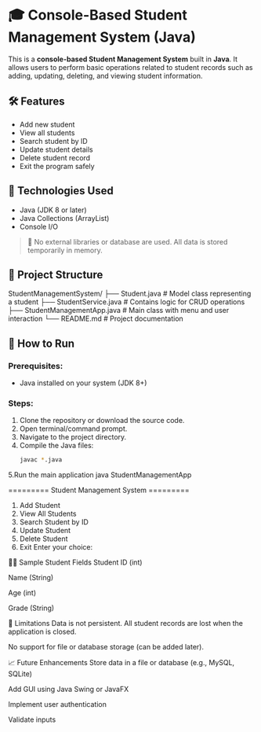 # 🎓 Console-Based Student Management System (Java)

This is a **console-based Student Management System** built in **Java**. It allows users to perform basic operations related to student records such as adding, updating, deleting, and viewing student information.

## 🛠️ Features

- Add new student
- View all students
- Search student by ID
- Update student details
- Delete student record
- Exit the program safely

## 🧰 Technologies Used

- Java (JDK 8 or later)
- Java Collections (ArrayList)
- Console I/O

> 📌 No external libraries or database are used. All data is stored temporarily in memory.

## 📂 Project Structure

StudentManagementSystem/
├── Student.java # Model class representing a student
├── StudentService.java # Contains logic for CRUD operations
├── StudentManagementApp.java # Main class with menu and user interaction
└── README.md # Project documentation


## 🚀 How to Run

### Prerequisites:
- Java installed on your system (JDK 8+)

### Steps:
1. Clone the repository or download the source code.
2. Open terminal/command prompt.
3. Navigate to the project directory.
4. Compile the Java files:
   ```bash
   javac *.java
5.Run  the main application
java StudentManagementApp

========= Student Management System =========
1. Add Student
2. View All Students
3. Search Student by ID
4. Update Student
5. Delete Student
6. Exit
Enter your choice:


👨‍🎓 Sample Student Fields
Student ID (int)

Name (String)

Age (int)

Grade (String)

📌 Limitations
Data is not persistent. All student records are lost when the application is closed.

No support for file or database storage (can be added later).

📈 Future Enhancements
Store data in a file or database (e.g., MySQL, SQLite)

Add GUI using Java Swing or JavaFX

Implement user authentication

Validate inputs
